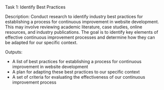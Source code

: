 Task 1: Identify Best Practices

Description: 
Conduct research to identify industry best practices for establishing a process for continuous improvement in website 
development. This may involve reviewing academic literature, case studies, online resources, and industry publications. 
The goal is to identify key elements of effective continuous improvement processes and determine how they can be 
adapted for our specific context.

Outputs:

* A list of best practices for establishing a process for continuous improvement in website development
* A plan for adapting these best practices to our specific context
* A set of criteria for evaluating the effectiveness of our continuous improvement process